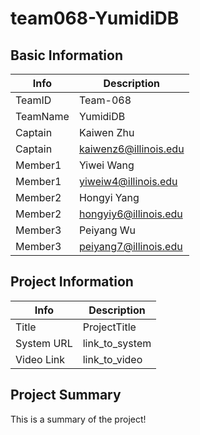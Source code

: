 # team068-YumidiDB

## Basic Information

|   Info      |        Description     |
| ----------- | ---------------------- |
| TeamID      |        Team-068        |
| TeamName    |         YumidiDB       |
| Captain     |        Kaiwen Zhu      |
| Captain     |  kaiwenz6@illinois.edu |
| Member1     |       Yiwei Wang       |
| Member1     |   yiweiw4@illinois.edu |
| Member2     |       Hongyi Yang      |
| Member2     |  hongyiy6@illinois.edu |
| Member3     |      Peiyang Wu        |
| Member3     |  peiyang7@illinois.edu |

## Project Information

|   Info      |        Description     |
| ----------- | ---------------------- |
|  Title      |       ProjectTitle     |
| System URL  |      link_to_system    |
| Video Link  |      link_to_video     |

## Project Summary

This is a summary of the project!
